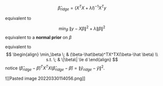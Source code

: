 $$
\hat \beta_{ridge} = (X^TX + \lambda I)^{-1}X^Ty 
$$

equivalent to 

$$
\min_\beta\; \|y - X\beta\|^2 + \lambda \|\beta\|^2 
$$
equivalent to a **normal prior** on $\beta$

equivalent to 
$$
\begin{align}
\min_\beta \; & (\beta-\hat\beta)^TX^TX(\beta-\hat \beta) \\
s.t. \; & \|\beta\| \le d
\end{align}
$$
notice $(\hat \beta_{ridge}-\hat\beta)^TX^TX(\hat \beta_{ridge}-\hat \beta) = \|\hat y_{ridge} - \hat y\|^2$.

![[Pasted image 20220330114056.png]]


